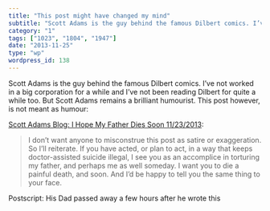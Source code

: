 ```yaml
---
title: "This post might have changed my mind"
subtitle: "Scott Adams is the guy behind the famous Dilbert comics. I’ve not worked in a big corporation for a ..."
category: "1"
tags: ["1023", "1804", "1947"]
date: "2013-11-25"
type: "wp"
wordpress_id: 138
---
```

Scott Adams is the guy behind the famous Dilbert comics. I’ve not worked in a big corporation for a while and I’ve not been reading Dilbert for quite a while too. But Scott Adams remains a brilliant humourist. This post however, is not meant as humour:

[Scott Adams Blog: I Hope My Father Dies Soon 11/23/2013](http://dilbert.com/blog/entry/i_hope_my_father_dies_soon/):

> I don’t want anyone to misconstrue this post as satire or exaggeration. So I’ll reiterate. If you have acted, or plan to act, in a way that keeps doctor-assisted suicide illegal, I see you as an accomplice in torturing my father, and perhaps me as well someday. I want you to die a painful death, and soon. And I’d be happy to tell you the same thing to your face.

Postscript: His Dad passed away a few hours after he wrote this